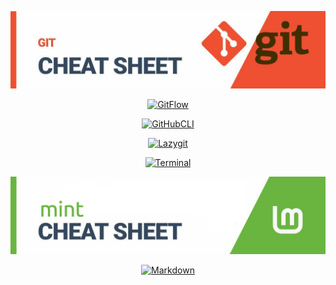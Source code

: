 
<div align="center">

[![Git](/git/git-pics/git.png)](git.md)

[![GitFlow](png)](gitflow.md)

[![GitHubCLI](png)](github-cli.md)

[![Lazygit](png)](lazygit.md)

[![Terminal](png)](terminal.md)

[![link shortcut](/shortcut-sys/shortcut-sys-pics/mint.png)](shortcut.md)

[![Markdown](png)](markdown.md)

</div>